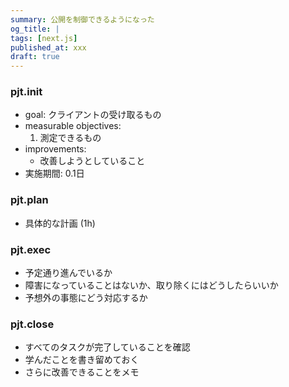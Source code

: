 ```yaml
---
summary: 公開を制御できるようになった
og_title: |
tags: [next.js]
published_at: xxx
draft: true
---
```


### pjt.init

-   goal: クライアントの受け取るもの
-   measurable objectives:
    1. 測定できるもの
-   improvements:
    -   改善しようとしていること
-   実施期間: 0.1日

### pjt.plan

-   具体的な計画 (1h)

### pjt.exec

-   予定通り進んでいるか
-   障害になっていることはないか、取り除くにはどうしたらいいか
-   予想外の事態にどう対応するか

### pjt.close

-   すべてのタスクが完了していることを確認
-   学んだことを書き留めておく
-   さらに改善できることをメモ
